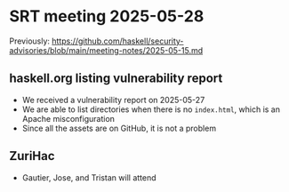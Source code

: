 # SRT meeting 2025-05-28

Previously:
https://github.com/haskell/security-advisories/blob/main/meeting-notes/2025-05-15.md

## haskell.org listing vulnerability report

* We received a vulnerability report on 2025-05-27
* We are able to list directories when there is no `index.html`, which is an Apache misconfiguration
* Since all the assets are on GitHub, it is not a problem

## ZuriHac

* Gautier, Jose, and Tristan will attend
